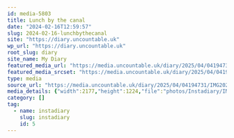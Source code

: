```yaml
---
id: media-5803
title: Lunch by the canal
date: "2024-02-16T12:59:57"
slug: 2024-02-16-lunchbythecanal
site: "https://diary.uncountable.uk"
wp_url: "https://diary.uncountable.uk"
root_slug: diary
site_name: My Diary
featured_media_url: "https://media.uncountable.uk/diary/2025/04/04194731/IMG20240216125957.webp"
featured_media_srcset: "https://media.uncountable.uk/diary/2025/04/04194731/IMG20240216125957-300x169.webp 300w, https://media.uncountable.uk/diary/2025/04/04194731/IMG20240216125957-1024x576.webp 1024w, https://media.uncountable.uk/diary/2025/04/04194731/IMG20240216125957-150x150.webp 150w, https://media.uncountable.uk/diary/2025/04/04194731/IMG20240216125957-640x360.webp 640w, https://media.uncountable.uk/diary/2025/04/04194731/IMG20240216125957.webp 2177w"
type: media
source_url: "https://media.uncountable.uk/diary/2025/04/04194731/IMG20240216125957.webp"
media_details: {"width":2177,"height":1224,"file":"photos/Instadiary/IMG20240216125957.webp","filesize":168076,"sizes":{"medium":{"file":"IMG20240216125957-300x169.webp","width":300,"height":169,"filesize":16710,"mime_type":"image/webp","source_url":"https://media.uncountable.uk/diary/2025/04/04194731/IMG20240216125957-300x169.webp"},"large":{"file":"IMG20240216125957-1024x576.webp","width":1024,"height":576,"filesize":125374,"mime_type":"image/webp","source_url":"https://media.uncountable.uk/diary/2025/04/04194731/IMG20240216125957-1024x576.webp"},"thumbnail":{"file":"IMG20240216125957-150x150.webp","width":150,"height":150,"filesize":8272,"mime_type":"image/webp","source_url":"https://media.uncountable.uk/diary/2025/04/04194731/IMG20240216125957-150x150.webp"},"mobwidth":{"file":"IMG20240216125957-640x360.webp","width":640,"height":360,"filesize":62902,"mime_type":"image/webp","source_url":"https://media.uncountable.uk/diary/2025/04/04194731/IMG20240216125957-640x360.webp"},"full":{"file":"IMG20240216125957.webp","width":2177,"height":1224,"mime_type":"image/webp","source_url":"https://media.uncountable.uk/diary/2025/04/04194731/IMG20240216125957.webp"}},"image_meta":{"aperture":"0","credit":"","camera":"","caption":"","created_timestamp":"0","copyright":"","focal_length":"0","iso":"0","shutter_speed":"0","title":"","orientation":"0","keywords":[]}}
category: []
tag:
  - name: instadiary
    slug: instadiary
    id: 5
---
```


